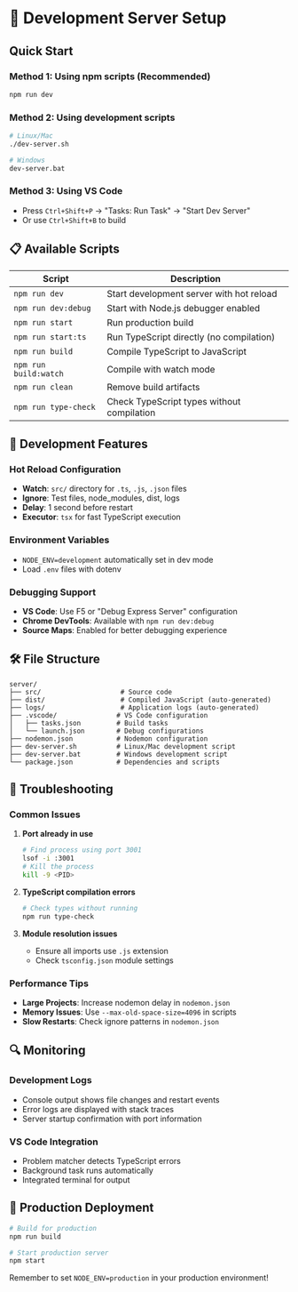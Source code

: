 # 🚀 Development Server Setup

## Quick Start

### Method 1: Using npm scripts (Recommended)
```bash
npm run dev
```

### Method 2: Using development scripts
```bash
# Linux/Mac
./dev-server.sh

# Windows
dev-server.bat
```

### Method 3: Using VS Code
- Press `Ctrl+Shift+P` → "Tasks: Run Task" → "Start Dev Server"
- Or use `Ctrl+Shift+B` to build

## 📋 Available Scripts

| Script | Description |
|--------|-------------|
| `npm run dev` | Start development server with hot reload |
| `npm run dev:debug` | Start with Node.js debugger enabled |
| `npm run start` | Run production build |
| `npm run start:ts` | Run TypeScript directly (no compilation) |
| `npm run build` | Compile TypeScript to JavaScript |
| `npm run build:watch` | Compile with watch mode |
| `npm run clean` | Remove build artifacts |
| `npm run type-check` | Check TypeScript types without compilation |

## 🔧 Development Features

### Hot Reload Configuration
- **Watch**: `src/` directory for `.ts`, `.js`, `.json` files
- **Ignore**: Test files, node_modules, dist, logs
- **Delay**: 1 second before restart
- **Executor**: `tsx` for fast TypeScript execution

### Environment Variables
- `NODE_ENV=development` automatically set in dev mode
- Load `.env` files with dotenv

### Debugging Support
- **VS Code**: Use F5 or "Debug Express Server" configuration
- **Chrome DevTools**: Available with `npm run dev:debug`
- **Source Maps**: Enabled for better debugging experience

## 🛠️ File Structure

```
server/
├── src/                    # Source code
├── dist/                   # Compiled JavaScript (auto-generated)
├── logs/                   # Application logs (auto-generated)
├── .vscode/               # VS Code configuration
│   ├── tasks.json         # Build tasks
│   └── launch.json        # Debug configurations
├── nodemon.json           # Nodemon configuration
├── dev-server.sh          # Linux/Mac development script
├── dev-server.bat         # Windows development script
└── package.json           # Dependencies and scripts
```

## 🚨 Troubleshooting

### Common Issues

1. **Port already in use**
   ```bash
   # Find process using port 3001
   lsof -i :3001
   # Kill the process
   kill -9 <PID>
   ```

2. **TypeScript compilation errors**
   ```bash
   # Check types without running
   npm run type-check
   ```

3. **Module resolution issues**
   - Ensure all imports use `.js` extension
   - Check `tsconfig.json` module settings

### Performance Tips

- **Large Projects**: Increase nodemon delay in `nodemon.json`
- **Memory Issues**: Use `--max-old-space-size=4096` in scripts
- **Slow Restarts**: Check ignore patterns in `nodemon.json`

## 🔍 Monitoring

### Development Logs
- Console output shows file changes and restart events
- Error logs are displayed with stack traces
- Server startup confirmation with port information

### VS Code Integration
- Problem matcher detects TypeScript errors
- Background task runs automatically
- Integrated terminal for output

## 🎯 Production Deployment

```bash
# Build for production
npm run build

# Start production server
npm start
```

Remember to set `NODE_ENV=production` in your production environment!
